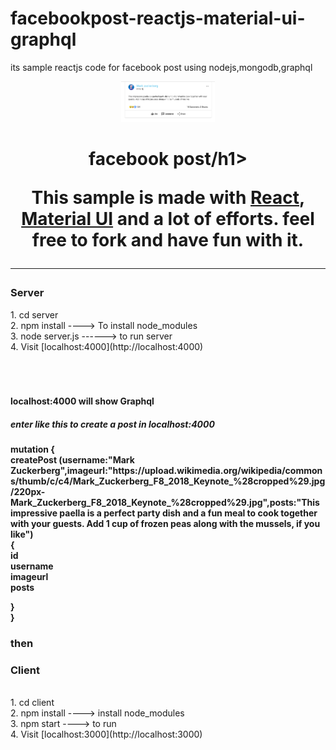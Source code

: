 # facebookpost-reactjs-material-ui-graphql
its sample reactjs code for facebook post using nodejs,mongodb,graphql 


<p align="center">
  <img width="150" src="./posts.png">
  <br/>
</p>

  </p>
  <h1 align="center">facebook post/h1>

This sample is made with [React](https://github.com/facebook/react), [Material UI](https://github.com/callemall/material-ui) and a lot of efforts. feel free to fork and have fun with it.



<hr>

<h3>Server</h3>
1. cd server<br>
2. npm install ----> To install node_modules<br>
3. node server.js ------> to run server <br>
4. Visit [localhost:4000](http://localhost:4000) <br>

<br>
<br>
<br>

<h4>localhost:4000 will show Graphql</h4> 

<h5>enter like this to create a post in localhost:4000</h5>

<h4> mutation {<br>
  createPost (username:"Mark Zuckerberg",imageurl:"https://upload.wikimedia.org/wikipedia/commons/thumb/c/c4/Mark_Zuckerberg_F8_2018_Keynote_%28cropped%29.jpg/220px-Mark_Zuckerberg_F8_2018_Keynote_%28cropped%29.jpg",posts:"This impressive paella is a perfect party dish and a fun meal to cook together with your guests. Add 1 cup of frozen peas along with the mussels, if you like")<br>
  {<br>
		id <br>
 		username <br>
		imageurl <br>
    posts <br>
    
  }<br>
}<br>
<h4>
<h3>
then
<h3> 

<h3>Client</h3><br>
1. cd client<br>
2. npm install ----> install node_modules<br>
3. npm start  ----> to run <br>
4. Visit [localhost:3000](http://localhost:3000)<br>

